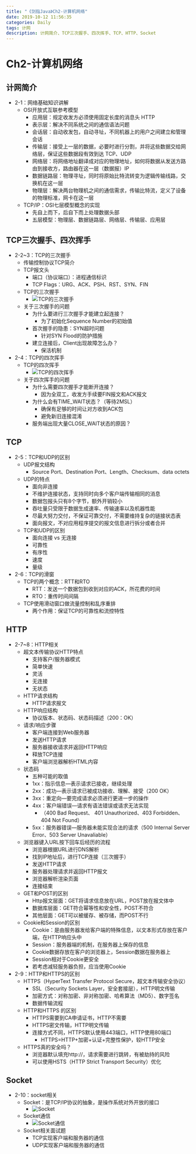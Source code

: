 ```yaml
---
title: "《剑指Java》Ch2-计算机网络"
date: 2019-10-12 11:56:35
categories: Daily
tags: 计网
description: 计网简介、TCP三次握手、四次挥手、TCP、HTTP、Socket
---
```

<!-- more -->
# Ch2-计算机网络
## 计网简介
- 2-1：网络基础知识讲解
    - OSI开放式互联参考模型
        - 应用层：规定收发方必须使用固定长度的消息头 HTTP
        - 表示层：解决不同系统之间的通信语法问题
        - 会话层：自动收发包，自动寻址，不同机器上的用户之间建立和管理会话
        - 传输层：接受上一层的数据，必要时进行分割，并将这些数据交给网络层，保证这些数据段有效到达 TCP、UDP
        - 网络层：将网络地址翻译成对应的物理地址，如何将数据从发送方路由到接收方，路由器在这一层（数据报）IP
        - 数据链路层：物理寻址，同时将原始比特流转变为逻辑传输线路，交换机在这一层
        - 物理层：解决两台物理机之间的通信需求，传输比特流，定义了设备的物理标准，网卡在这一层
    - TCP/IP：OSI七层模型概念的实现
        - 先自上而下，后自下而上处理数据头部
        - 五层模型：物理层、数据链路层、网络层、传输层、应用层

## TCP三次握手、四次挥手
- 2-2~3：TCP的三次握手
    - 传输控制协议TCP简介
    - TCP报文头
        - 端口（协议端口）：进程通信标识
        - TCP Flags：URG、ACK、PSH、RST、SYN、FIN
    - TCP的三次握手
        - ![TCP的三次握手](/images/19-10-13/1.jpg) 
    - 关于三次握手的问题
        - 为什么要进行三次握手才能建立起连接？
            - 为了初始化Sequence Number的初始值
        - 首次握手的隐患：SYN超时问题
            - 针对SYN Flood的防护措施
        - 建立连接后，Client出现故障怎么办？
            - 保活机制
- 2-4：TCP的四次挥手
    - TCP的四次挥手
        - ![TCP的四次挥手](/images/19-10-13/2.jpg) 
    - 关于四次挥手的问题
        - 为什么需要四次握手才能断开连接？
            - 因为全双工，收发方手续要FIN报文和ACK报文
        - 为什么会有TIME_WAIT状态？（等待2MSL）
            - 确保有足够的时间让对方收到ACK包
            - 避免新旧连接混淆
        - 服务端出现大量CLOSE_WAIT状态的原因？

## TCP
- 2-5：TCP和UDP的区别
    - UDP报文结构
        - Source Port、Destination Port、Length、Checksum、data octets
    - UDP的特点
        - 面向非连接
        - 不维护连接状态，支持同时向多个客户端传输相同的消息
        - 数据包报头只有8个字节，额外开销较小
        - 吞吐量只受限于数据生成速率、传输速率以及机器性能
        - 尽最大努力交付，不保证可靠交付，不需要维持复杂的链接状态表
        - 面向报文，不对应用程序提交的报文信息进行拆分或者合并
    - TCP和UDP的区别
        - 面向连接 vs 无连接
        - 可靠性
        - 有序性
        - 速度
        - 量级
- 2-6：TCP的滑窗
    - TCP的两个概念：RTT和RTO
        - RTT：发送一个数据包到收到对应的ACK，所花费的时间
        - RTO：重传时间间隔
    - TCP使用滑动窗口做流量控制和乱序重排
        - 两个作用：保证TCP的可靠性和流控特性

## HTTP
- 2-7~8：HTTP相关
    - 超文本传输协议HTTP特点
        - 支持客户/服务器模式
        - 简单快速
        - 灵活
        - 无连接
        - 无状态
    - HTTP请求结构
        - HTTP请求报文
    - HTTP响应结构
        - 协议版本、状态码、状态码描述（200：OK）
    - 请求/响应步骤
        - 客户端连接到Web服务器
        - 发送HTTP请求
        - 服务器接收请求并返回HTTP响应
        - 释放TCP连接
        - 客户端浏览器解析HTML内容
    - 状态码
        - 五种可能的取值
        - 1xx：指示信息—表示请求已接收，继续处理
        - 2xx：成功—表示请求已被成功接收、理解、接受（200 OK）
        - 3xx：重定向—要完成请求必须进行更进一步的操作
        - 4xx：客户端错误—请求有语法错误或请求无法实现
            - （400 Bad Request、 401 Unauthorized、403 Forbidden、404 Not Found）
        - 5xx：服务器错误—服务器未能实现合法的请求（500 Internal Server Error、503 Server Unavaliable）
    - 浏览器键入URL按下回车后经历的流程
        - 浏览器根据URL进行DNS解析
        - 找到IP地址后，进行TCP连接（三次握手）
        - 发送HTTP请求
        - 服务器处理请求并返回HTTP报文
        - 浏览器解析渲染页面
        - 连接结束
    - GET和POST的区别
        - Http报文层面：GET将请求信息放在URL，POST放在报文体中
        - 数据库层面：GET符合幂等性和安全性，POST不符合
        - 其他层面：GET可以被缓存、被存储，而POST不行
    - Cookie和Session的区别
        - Cookie：是由服务器发给客户端的特殊信息，以文本形式存放在客户端，在HTTP响应头中
        - Session：服务器端的机制，在服务器上保存的信息
        - Cookie数据存放在客户的浏览器上，Session数据在服务器上
        - Session相对于Cookie更安全
        - 若考虑减轻服务器负担，应当使用Cookie
- 2-9：HTTP和HTTPS的区别
    - HTTPS（HyperText Transfer Protocol Secure，超文本传输安全协议）
        - SSL（Security Sockets Layer，安全套接层），HTTP明文传输
        - 加密方式：对称加密、非对称加密、哈希算法（MD5）、数字签名
        - 数据传输流程
    - HTTP和HTTPS 的区别
        - HTTPS需要到CA申请证书，HTTP不需要
        - HTTPS密文传输，HTTP明文传输
        - 连接方式不同，HTTPS默认使用443端口，HTTP使用80端口
           - HTTPS=HTTP+加密+认证+完整性保护，较HTTP安全
    - HTTPS真的安全吗？
        - 浏览器默认填充http://，请求需要进行跳转，有被劫持的风险
        - 可以使用HSTS（HTTP Strict Transport Security）优化 

## Socket
- 2-10：socket相关
    - Socket：是TCP/IP协议的抽象，是操作系统对外开放的接口
        - ![Socket](/images/19-10-13/3.jpg) 
    - Socket通信
        - ![Socket通信](/images/19-10-13/4.jpg) 
    - Socket相关面试题
        - TCP实现客户端和服务器的通信
        - UDP实现客户端和服务器的通信